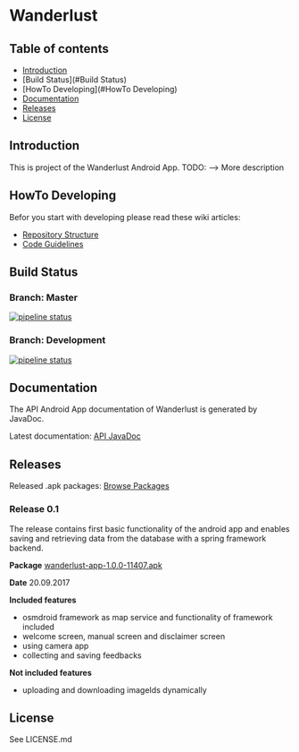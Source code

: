 ﻿# Wanderlust

## Table of contents

- [Introduction](#Introduction)
- [Build Status](#Build Status)
- [HowTo Developing](#HowTo Developing)
- [Documentation](#Documentation)
- [Releases](#Releases)
- [License](#License)


## Introduction
This is project of the Wanderlust Android App.
TODO: --> More description

## HowTo Developing
Befor you start with developing please read these wiki articles:

 - [Repository Structure](https://gitlab.fhnw.ch/IP-34v_Wanderlust/Wanderlust_Frontend_Application/wikis/Repository-Structure)
 - [Code Guidelines](https://www.cs.technik.fhnw.ch/confluence16/display/VT341710/SA+Artifact?preview=/76874293/87425074/CodeGuidelines_V1.0.pdf)

## Build Status
### Branch: Master
[![pipeline status](https://gitlab.fhnw.ch/IP-34v_Wanderlust/Wanderlust_Frontend_Application/badges/master/pipeline.svg)](https://gitlab.fhnw.ch/IP-34v_Wanderlust/Wanderlust_Frontend_Application/commits/master)

### Branch: Development

[![pipeline status](https://gitlab.fhnw.ch/IP-34v_Wanderlust/Wanderlust_Frontend_Application/badges/development/pipeline.svg)](https://gitlab.fhnw.ch/IP-34v_Wanderlust/Wanderlust_Frontend_Application/commits/development)

## Documentation
The API Android App documentation of Wanderlust is generated by JavaDoc.

Latest documentation: [API JavaDoc](http://86.119.40.34/Frontend_Android_App/Documentation/)

## Releases
Released .apk packages: [Browse Packages](http://86.119.40.34/Frontend_Android_App)

### Release 0.1
The release contains first basic functionality of the android app and enables saving and retrieving data from the database with a spring framework backend.

**Package**
[wanderlust-app-1.0.0-11407.apk](http://86.119.40.34/Frontend_Android_App/wanderlust-app-1.0.0-11407.apk)

**Date**
20.09.2017

**Included features**
- osmdroid framework as map service and functionality of framework included
- welcome screen, manual screen and disclaimer screen
- using camera app
- collecting and saving feedbacks

**Not included features**
- uploading and downloading imageIds dynamically


## License
See LICENSE.md